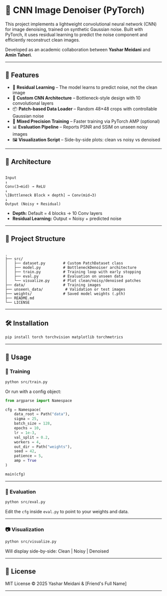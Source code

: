 

# 🧼 CNN Image Denoiser (PyTorch)

This project implements a lightweight convolutional neural network (CNN) for image denoising, trained on synthetic Gaussian noise. Built with PyTorch, it uses residual learning to predict the noise component and efficiently reconstruct clean images.

Developed as an academic collaboration between **Yashar Meidani** and **Amin Taheri**.

---

## 📌 Features

- 🔁 **Residual Learning** – The model learns to predict noise, not the clean image
- 🧠 **Custom CNN Architecture** – Bottleneck-style design with 10 convolutional layers
- 📦 **Patch-based Data Loader** – Random 48×48 crops with controllable Gaussian noise
- 🚀 **Mixed Precision Training** – Faster training via PyTorch AMP (optional)
- 📊 **Evaluation Pipeline** – Reports PSNR and SSIM on unseen noisy images
- 🖼️ **Visualization Script** – Side-by-side plots: clean vs noisy vs denoised

---

## 🧠 Architecture

```

Input
↓
Conv(3→mid) → ReLU
↓
\[Bottleneck Block × depth] → Conv(mid→3)
↓
Output (Noisy + Residual)

```

- **Depth:** Default = 4 blocks → 10 Conv layers
- **Residual Learning:** Output = Noisy + predicted noise

---

## 📁 Project Structure

```

.
├── src/
│   ├── dataset.py        # Custom PatchDataset class
│   ├── model.py          # BottleneckDenoiser architecture
│   ├── train.py          # Training loop with early stopping
│   ├── eval.py           # Evaluation on unseen data
│   └── visualize.py      # Plot clean/noisy/denoised patches
├── data/                 # Training images
├── unseen\_data/          # Validation or test images
├── weights/              # Saved model weights (.pth)
├── README.md
└── LICENSE

````

---

## 🛠️ Installation

```bash
pip install torch torchvision matplotlib torchmetrics
````

---

## 🏁 Usage

### 🔧 Training

```bash
python src/train.py
```

Or run with a config object:

```python
from argparse import Namespace

cfg = Namespace(
    data_root = Path("data"),
    sigma = 25,
    batch_size = 128,
    epochs = 10,
    lr = 1e-3,
    val_split = 0.2,
    workers = 4,
    out_dir = Path("weights"),
    seed = 42,
    patience = 5,
    amp = True
)

main(cfg)
```

---

### 🧪 Evaluation

```bash
python src/eval.py
```

Edit the `cfg` inside `eval.py` to point to your weights and data.

---

### 📷 Visualization

```bash
python src/visualize.py
```

Will display side-by-side: Clean | Noisy | Denoised

---

## 📄 License

MIT License
© 2025 Yashar Meidani & \[Friend's Full Name]

---


